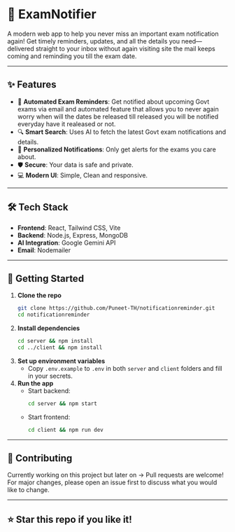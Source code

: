 # 🚀 ExamNotifier

A modern web app to help you never miss an important exam notification again! Get timely reminders, updates, and all the details you need—delivered straight to your inbox without again visiting site the mail keeps coming and reminding you till  the exam date.

---

## ✨ Features
- 📅 **Automated Exam Reminders**: Get notified about upcoming Govt exams via email and automated   feature that allows you to never again worry when will the dates be released till released you will be notified everyday have it realeased or not.
- 🔍 **Smart Search**: Uses AI to fetch the latest Govt exam notifications and details.
- 📨 **Personalized Notifications**: Only get alerts for the exams you care about.
- 🛡️ **Secure**: Your data is safe and private.
- 💻 **Modern UI**: Simple, Clean and responsive.

---

## 🛠️ Tech Stack
- **Frontend**: React, Tailwind CSS, Vite
- **Backend**: Node.js, Express, MongoDB
- **AI Integration**: Google Gemini API
- **Email**: Nodemailer

---

## 🚦 Getting Started

1. **Clone the repo**
   ```bash
   git clone https://github.com/Puneet-TH/notificationreminder.git
   cd notificationreminder
   ```
2. **Install dependencies**
   ```bash
   cd server && npm install
   cd ../client && npm install
   ```
3. **Set up environment variables**
   - Copy `.env.example` to `.env` in both `server` and `client` folders and fill in your secrets.
4. **Run the app**
   - Start backend:
     ```bash
     cd server && npm start
     ```
   - Start frontend:
     ```bash
     cd client && npm run dev
     ```

---

## 🤝 Contributing
Currently working on this project but later on ->  Pull requests are welcome! For major changes, please open an issue first to discuss what you would like to change.

---

## ⭐ Star this repo if you like it!
